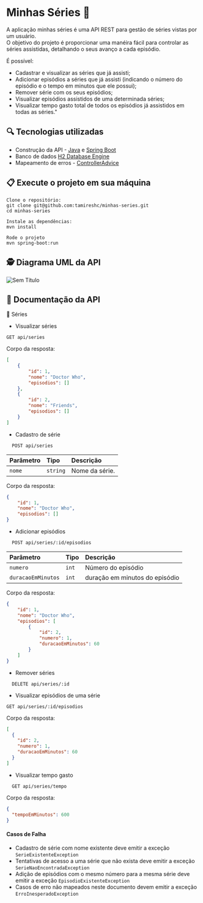 # Minhas Séries :movie_camera:

A aplicação minhas séries é uma API REST para gestão de séries vistas por um usuário.<br>
O objetivo do projeto é proporcionar uma manéira fácil para controlar as séries assistidas, detalhando o seus avanço a cada episódio.

É possível:

- Cadastrar e visualizar as séries que já assisti;
- Adicionar episódios a séries que já assisti (indicando o número do episódio e o tempo em minutos que ele possui);
- Remover série com os seus episódios;
- Visualizar episódios assistidos de uma determinada séries;
- Visualizar tempo gasto total de todos os episódios já assistidos em todas as séries."

## :mag: Tecnologias utilizadas
- Construção da API - [Java](https://www.oracle.com/br/java/technologies/javase/jdk11-archive-downloads.html) e
[Spring Boot](https://spring.io/projects/spring-boot)<br>
- Banco de dados [H2 Database Engine](h2database.com/html/main.html) <br>
 - Mapeamento de erros - [ControllerAdvice](https://docs.spring.io/spring-framework/docs/current/javadoc-api/org/springframework/web/bind/annotation/ControllerAdvice.html) <br>

## 📋 Execute o projeto em sua máquina

```
Clone o repositório:
git clone git@github.com:tamireshc/minhas-series.git
cd minhas-series

Instale as dependências:
mvn install

Rode o projeto
mvn spring-boot:run
```
## 🕵 Diagrama UML da API <br>

![Sem Título](https://github.com/tamireshc/minhas-series/assets/65035109/053cc172-1cc8-4240-97c3-be4fb063fe48)

## 🔎 Documentação da API

 :mega: Séries <br/>
  
 - Visualizar séries
```
GET api/series
```
Corpo da resposta:
  ```json
  [
      {
          "id": 1,
          "nome": "Doctor Who",
          "episodios": []
      },
      {
          "id": 2,
          "nome": "Friends",
          "episodios": []
      }
  ]
 ```

- Cadastro de série

```
  POST api/series
```
| Parâmetro   | Tipo       | Descrição                           |
| :---------- | :--------- | :---------------------------------- |
| `nome` | `string` |   Nome da série. |

  Corpo da resposta:
  ```json
  {
      "id": 1,
      "nome": "Doctor Who",
      "episodios": []
  }
  ```

- Adicionar episódios

```
  POST api/series/:id/episodios
```
| Parâmetro   | Tipo       | Descrição                           |
| :---------- | :--------- | :---------------------------------- |
| `numero` | `int` |   Número do episódio |
| `duracaoEmMinutos` | `int` |   duração em minutos do episódio |


  Corpo da resposta:
  ```json
  {
      "id": 1,
      "nome": "Doctor Who",
      "episodios": [
          {
              "id": 2,
              "numero": 1,
              "duracaoEmMinutos": 60
          }
      ]
  }
  ```

- Remover séries

```
  DELETE api/series/:id
```

- Visualizar episódios de uma série

```
GET api/series/:id/episodios
```
Corpo da resposta:
  ```json
  [
    {
      "id": 2,
      "numero": 1,
      "duracaoEmMinutos": 60
    }
  ]
  ```

- Visualizar tempo gasto

```
  GET api/series/tempo
```
Corpo da resposta:
  ```json
  {
    "tempoEmMinutos": 600
  }
  ```

#### Casos de Falha
- Cadastro de série com nome existente deve emitir a exceção `SerieExistenteException`
- Tentativas de acesso a uma série que não exista deve emitir a exceção `SerieNaoEncontradaException`
- Adição de episódios com o mesmo número para a mesma série deve emitir a exceção `EpisodioExistenteException`
- Casos de erro não mapeados neste documento devem emitir a exceção `ErroInesperadoException`
  
</details>




